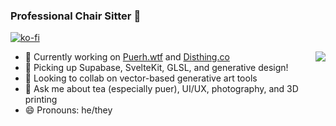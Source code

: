 ### Professional Chair Sitter 🐒
[![ko-fi](https://ko-fi.com/img/githubbutton_sm.svg)](https://ko-fi.com/U7U639TZ3)

<div>
  <img align="right" src="https://github-readme-stats.vercel.app/api/top-langs/?username=tonyketcham&show_icons=true&theme=nightowl&hide=php,plsql" />
  <ul>
    <li>🔭 Currently working on <a href="https://github.com/tonyketcham/puerh.wtf">Puerh.wtf</a> and <a href="https://disthing.co">Disthing.co</a></li>
    <li>🌱 Picking up Supabase, SvelteKit, GLSL, and generative design!</li>
    <li>🤔 Looking to collab on vector-based generative art tools</li>
    <li>💬 Ask me about tea (especially puer), UI/UX, photography, and 3D printing</li>
    <li>😄 Pronouns: he/they</li>
  </ul>
</div>
<!--<img src="https://github-readme-stats.vercel.app/api?username=tonyketcham&show_icons=true&theme=nightowl&count_private=true" />-->
